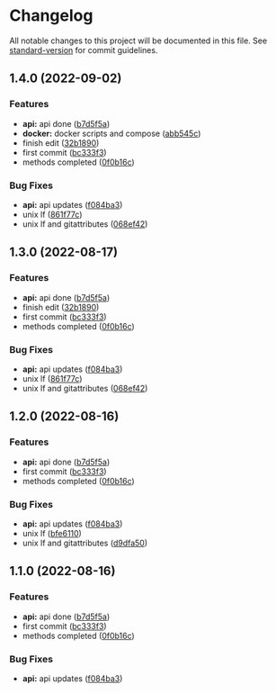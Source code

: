# Changelog

All notable changes to this project will be documented in this file. See [standard-version](https://github.com/conventional-changelog/standard-version) for commit guidelines.

## 1.4.0 (2022-09-02)


### Features

* **api:** api done ([b7d5f5a](https://github.com/jhderojasUVa/analyted-frontend-todo/commit/b7d5f5aa42c4dccc61e841ff14b00d0f6907284c))
* **docker:** docker scripts and compose ([abb545c](https://github.com/jhderojasUVa/analyted-frontend-todo/commit/abb545c0df4ccd5bc9210375f8b6a7371dc6666c))
* finish edit ([32b1890](https://github.com/jhderojasUVa/analyted-frontend-todo/commit/32b1890d1427163c8789535df1d8ef53db042399))
* first commit ([bc333f3](https://github.com/jhderojasUVa/analyted-frontend-todo/commit/bc333f394b7741b513b96100cc9a27518f2bb1c4))
* methods completed ([0f0b16c](https://github.com/jhderojasUVa/analyted-frontend-todo/commit/0f0b16c125c85b22c92b0c359babd41a47f688a6))


### Bug Fixes

* **api:** api updates ([f084ba3](https://github.com/jhderojasUVa/analyted-frontend-todo/commit/f084ba3d048b8339c9353e91c38a7e30f71d6052))
* unix lf ([861f77c](https://github.com/jhderojasUVa/analyted-frontend-todo/commit/861f77c6ed2f032c025853d8e2bbc88dcd03ffc8))
* unix lf and gitattributes ([068ef42](https://github.com/jhderojasUVa/analyted-frontend-todo/commit/068ef42976c8df1192be31e23215fbc7dbcaca9b))

## 1.3.0 (2022-08-17)


### Features

* **api:** api done ([b7d5f5a](https://github.com/jhderojasUVa/analyted-frontend-todo/commit/b7d5f5aa42c4dccc61e841ff14b00d0f6907284c))
* finish edit ([32b1890](https://github.com/jhderojasUVa/analyted-frontend-todo/commit/32b1890d1427163c8789535df1d8ef53db042399))
* first commit ([bc333f3](https://github.com/jhderojasUVa/analyted-frontend-todo/commit/bc333f394b7741b513b96100cc9a27518f2bb1c4))
* methods completed ([0f0b16c](https://github.com/jhderojasUVa/analyted-frontend-todo/commit/0f0b16c125c85b22c92b0c359babd41a47f688a6))


### Bug Fixes

* **api:** api updates ([f084ba3](https://github.com/jhderojasUVa/analyted-frontend-todo/commit/f084ba3d048b8339c9353e91c38a7e30f71d6052))
* unix lf ([861f77c](https://github.com/jhderojasUVa/analyted-frontend-todo/commit/861f77c6ed2f032c025853d8e2bbc88dcd03ffc8))
* unix lf and gitattributes ([068ef42](https://github.com/jhderojasUVa/analyted-frontend-todo/commit/068ef42976c8df1192be31e23215fbc7dbcaca9b))

## 1.2.0 (2022-08-16)


### Features

* **api:** api done ([b7d5f5a](https://github.com/jhderojasUVa/analyted-frontend-todo/commit/b7d5f5aa42c4dccc61e841ff14b00d0f6907284c))
* first commit ([bc333f3](https://github.com/jhderojasUVa/analyted-frontend-todo/commit/bc333f394b7741b513b96100cc9a27518f2bb1c4))
* methods completed ([0f0b16c](https://github.com/jhderojasUVa/analyted-frontend-todo/commit/0f0b16c125c85b22c92b0c359babd41a47f688a6))


### Bug Fixes

* **api:** api updates ([f084ba3](https://github.com/jhderojasUVa/analyted-frontend-todo/commit/f084ba3d048b8339c9353e91c38a7e30f71d6052))
* unix lf ([bfe6110](https://github.com/jhderojasUVa/analyted-frontend-todo/commit/bfe61106f2064e6189c636fe4b7cba922fee1520))
* unix lf and gitattributes ([d9dfa50](https://github.com/jhderojasUVa/analyted-frontend-todo/commit/d9dfa50ee6069cb4201e0f8eb45df1929878cc43))

## 1.1.0 (2022-08-16)


### Features

* **api:** api done ([b7d5f5a](https://github.com/jhderojasUVa/analyted-frontend-todo/commit/b7d5f5aa42c4dccc61e841ff14b00d0f6907284c))
* first commit ([bc333f3](https://github.com/jhderojasUVa/analyted-frontend-todo/commit/bc333f394b7741b513b96100cc9a27518f2bb1c4))
* methods completed ([0f0b16c](https://github.com/jhderojasUVa/analyted-frontend-todo/commit/0f0b16c125c85b22c92b0c359babd41a47f688a6))


### Bug Fixes

* **api:** api updates ([f084ba3](https://github.com/jhderojasUVa/analyted-frontend-todo/commit/f084ba3d048b8339c9353e91c38a7e30f71d6052))

